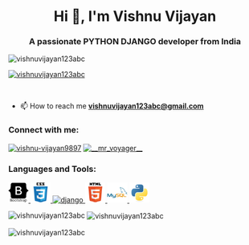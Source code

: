 <h1 align="center">Hi 👋, I'm Vishnu Vijayan</h1>
<h3 align="center">A passionate PYTHON DJANGO developer from India</h3>

<p align="left"> <img src="https://komarev.com/ghpvc/?username=vishnuvijayan123abc&label=Profile%20views&color=0e75b6&style=flat" alt="vishnuvijayan123abc" /> </p>

<p align="left"> <a href="https://github.com/ryo-ma/github-profile-trophy"><img src="https://github-profile-trophy.vercel.app/?username=vishnuvijayan123abc" alt="vishnuvijayan123abc" /></a> </p>

<p align="left"> <a href="https://twitter.com/" target="blank"><img src="https://img.shields.io/twitter/follow/?logo=twitter&style=for-the-badge" alt="" /></a> </p>

- 📫 How to reach me **vishnuvijayan123abc@gmail.com**

<h3 align="left">Connect with me:</h3>
<p align="left">
<a href="https://linkedin.com/in/vishnu-vijayan9897" target="blank"><img align="center" src="https://raw.githubusercontent.com/rahuldkjain/github-profile-readme-generator/master/src/images/icons/Social/linked-in-alt.svg" alt="vishnu-vijayan9897" height="30" width="40" /></a>
<a href="https://instagram.com/__mr_voyager__" target="blank"><img align="center" src="https://raw.githubusercontent.com/rahuldkjain/github-profile-readme-generator/master/src/images/icons/Social/instagram.svg" alt="__mr_voyager__" height="30" width="40" /></a>
</p>

<h3 align="left">Languages and Tools:</h3>
<p align="left"> <a href="https://getbootstrap.com" target="_blank" rel="noreferrer"> <img src="https://raw.githubusercontent.com/devicons/devicon/master/icons/bootstrap/bootstrap-plain-wordmark.svg" alt="bootstrap" width="40" height="40"/> </a> <a href="https://www.w3schools.com/css/" target="_blank" rel="noreferrer"> <img src="https://raw.githubusercontent.com/devicons/devicon/master/icons/css3/css3-original-wordmark.svg" alt="css3" width="40" height="40"/> </a> <a href="https://www.djangoproject.com/" target="_blank" rel="noreferrer"> <img src="https://cdn.worldvectorlogo.com/logos/django.svg" alt="django" width="40" height="40"/> </a> <a href="https://www.w3.org/html/" target="_blank" rel="noreferrer"> <img src="https://raw.githubusercontent.com/devicons/devicon/master/icons/html5/html5-original-wordmark.svg" alt="html5" width="40" height="40"/> </a> <a href="https://www.mysql.com/" target="_blank" rel="noreferrer"> <img src="https://raw.githubusercontent.com/devicons/devicon/master/icons/mysql/mysql-original-wordmark.svg" alt="mysql" width="40" height="40"/> </a> <a href="https://www.python.org" target="_blank" rel="noreferrer"> <img src="https://raw.githubusercontent.com/devicons/devicon/master/icons/python/python-original.svg" alt="python" width="40" height="40"/> </a> </p>

<p><img align="left" src="https://github-readme-stats.vercel.app/api/top-langs?username=vishnuvijayan123abc&show_icons=true&locale=en&layout=compact" alt="vishnuvijayan123abc" /></p>

<p>&nbsp;<img align="center" src="https://github-readme-stats.vercel.app/api?username=vishnuvijayan123abc&show_icons=true&locale=en" alt="vishnuvijayan123abc" /></p>

<p><img align="center" src="https://github-readme-streak-stats.herokuapp.com/?user=vishnuvijayan123abc&" alt="vishnuvijayan123abc" /></p>
